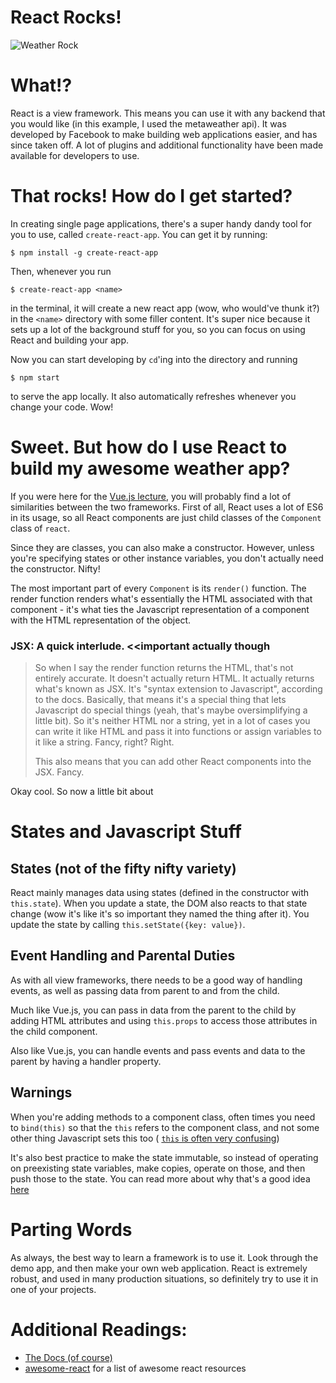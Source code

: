 # React Rocks!  
![Weather
Rock](https://bluesyemre.files.wordpress.com/2014/05/this-weather-rock-is-never-wrong.jpg)

# What!?

React is a view framework. This means you can use it with any backend that you
would like (in this example, I used the metaweather api). It was developed by
Facebook to make building web applications easier, and has since taken off. A
lot of plugins and additional functionality have been made available for
developers to use.

# That rocks! How do I get started?

In creating single page applications, there's a super handy dandy tool for you
to use, called `create-react-app`. You can get it by running:

``` 
$ npm install -g create-react-app 
```

Then, whenever you run 

``` 
$ create-react-app <name> 
```

in the terminal, it will create a new react app (wow, who would've thunk it?) in
the `<name>` directory with some filler content. It's super nice because it sets
up a lot of the background stuff for you, so you can focus on using React and
building your app.

Now you can start developing by `cd`'ing into the directory and running

```
$ npm start
```
to serve the app locally. It also automatically refreshes whenever you change
your code. Wow!

# Sweet. But how do I use React to build my awesome weather app?

If you were here for the [Vue.js
lecture](https://github.com/tjdevClub/roomwithavue), you will probably find a
lot of similarities between the two frameworks. First of all, React uses a lot
of ES6 in its usage, so all React components are just child classes of the
`Component` class of `react`.

Since they are classes, you can also make a constructor. However, unless you're
specifying states or other instance variables, you don't actually need the
constructor. Nifty!

The most important part of every `Component` is its `render()` function. The
render function renders what's essentially the HTML associated with that
component - it's what ties the Javascript representation of a component with the
HTML representation of the object.

### JSX: A quick interlude. <<important actually though
> 
> So when I say the render function returns the HTML, that's not entirely
> accurate. It doesn't actually return HTML. It actually returns what's known as
> JSX. It's "syntax extension to Javascript", according to the docs. Basically,
> that means it's a special thing that lets Javascript do special things (yeah,
> that's maybe oversimplifying a little bit). So it's neither HTML nor a string,
> yet in a lot of cases you can write it like HTML and pass it into functions or
> assign variables to it like a string. Fancy, right? Right.
> 
> This also means that you can add other React components into the JSX. Fancy.

Okay cool. So now a little bit about

# States and Javascript Stuff

## States (not of the fifty nifty variety)
React mainly manages data using states (defined in the constructor with
`this.state`). When you update a state, the DOM also reacts to that state change
(wow it's like it's so important they named the thing after it). You update the
state by calling `this.setState({key: value})`.

## Event Handling and Parental Duties
As with all view frameworks, there needs to be a good way of handling events, as
well as passing data from parent to and from the child.

Much like Vue.js, you can pass in data from the parent to the child by adding
HTML attributes and using `this.props` to access those attributes in the child
component.

Also like Vue.js, you can handle events and pass events and data to the parent
by having a handler property.

## Warnings
When you're adding methods to a component class, often times you need to
`bind(this)` so that the `this` refers to the component class, and not some
other thing Javascript sets this too ( [`this` is often very
confusing](https://developer.mozilla.org/en-US/docs/Web/JavaScript/Reference/Operators/this))

It's also best practice to make the state immutable, so instead of operating on
preexisting state variables, make copies, operate on those, and then push those
to the state. You can read more about why that's a good idea
[here](https://facebook.github.io/react/tutorial/tutorial.html#why-immutability-is-important)

# Parting Words
As always, the best way to learn a framework is to use it. Look through the demo
app, and then make your own web application. React is extremely robust, and used
in many production situations, so definitely try to use it in one of your
projects.

# Additional Readings:
- [The Docs (of course)](https://facebook.github.io/react/docs/hello-world.html)
- [awesome-react](https://github.com/enaqx/awesome-react#react) for a list of
awesome react resources
